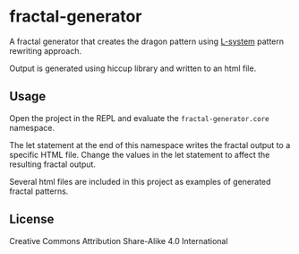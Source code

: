 # fractal-generator

A fractal generator that creates the dragon pattern using [L-system](https://en.wikipedia.org/wiki/L-system) pattern rewriting approach.

Output is generated using hiccup library and written to an html file.

## Usage

Open the project in the REPL and evaluate the `fractal-generator.core` namespace.

The let statement at the end of this namespace writes the fractal output to a specific HTML file.  Change the values in the let statement to affect the resulting fractal output.

Several html files are included in this project as examples of generated fractal patterns.

## License

Creative Commons Attribution Share-Alike 4.0 International
